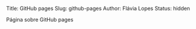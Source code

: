 Title: GitHub pages
Slug: github-pages
Author: Flávia Lopes
Status: hidden

Página sobre GitHub pages
